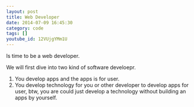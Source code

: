 ```yaml
---
layout: post
title: Web Developer
date: 2014-07-09 16:45:30
category: code
tags: []
youtube_id: 12VUjgYMm1U
---
```


Is time to be a web developer.

We will first dive into two kind of software develoepr.

1. You develop apps and the apps is for user.
2. You develop technology for you or other developer to develop apps for user, btw, you are could just develop a technology without building an apps by yourself.
